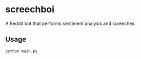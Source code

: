 # screechboi

A Reddit bot that performs sentiment analysis and screeches.

## Usage

```bash
python main.py
```
